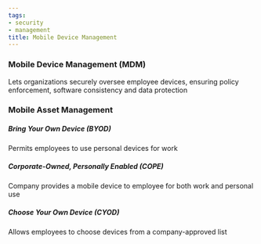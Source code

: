 ```yaml
---
tags:
- security
- management
title: Mobile Device Management
---
```


### Mobile Device Management (MDM)
Lets organizations securely oversee employee devices, ensuring policy enforcement, software consistency and data protection

### Mobile Asset Management

##### Bring Your Own Device (BYOD)
Permits employees to use personal devices for work

##### Corporate-Owned, Personally Enabled (COPE)
Company provides a mobile device to employee for both work and personal use

##### Choose Your Own Device (CYOD)
Allows employees to choose devices from a company-approved list
